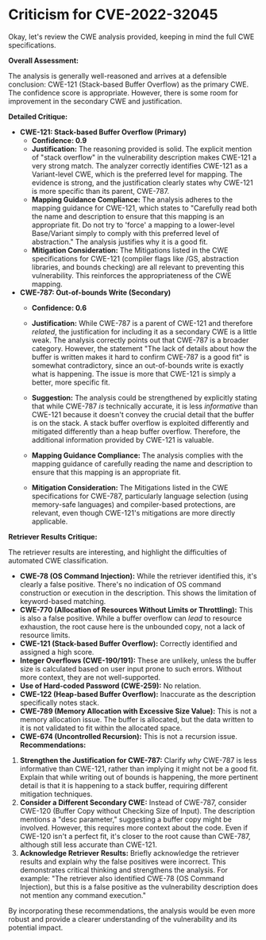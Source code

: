 # Criticism for CVE-2022-32045

Okay, let's review the CWE analysis provided, keeping in mind the full CWE specifications.

**Overall Assessment:**

The analysis is generally well-reasoned and arrives at a defensible conclusion: CWE-121 (Stack-based Buffer Overflow) as the primary CWE.  The confidence score is appropriate. However, there is some room for improvement in the secondary CWE and justification.

**Detailed Critique:**

*   **CWE-121: Stack-based Buffer Overflow (Primary)**
    *   **Confidence: 0.9**
    *   **Justification:** The reasoning provided is solid. The explicit mention of "stack overflow" in the vulnerability description makes CWE-121 a very strong match. The analyzer correctly identifies CWE-121 as a Variant-level CWE, which is the preferred level for mapping. The evidence is strong, and the justification clearly states why CWE-121 is more specific than its parent, CWE-787.
    *   **Mapping Guidance Compliance:** The analysis adheres to the mapping guidance for CWE-121, which states to "Carefully read both the name and description to ensure that this mapping is an appropriate fit. Do not try to 'force' a mapping to a lower-level Base/Variant simply to comply with this preferred level of abstraction." The analysis justifies why it is a good fit.
    *   **Mitigation Consideration:** The Mitigations listed in the CWE specifications for CWE-121 (compiler flags like /GS, abstraction libraries, and bounds checking) are all relevant to preventing this vulnerability. This reinforces the appropriateness of the CWE mapping.
*   **CWE-787: Out-of-bounds Write (Secondary)**
    *   **Confidence: 0.6**
    *   **Justification:** While CWE-787 is a parent of CWE-121 and therefore *related*, the justification for including it as a secondary CWE is a little weak. The analysis correctly points out that CWE-787 is a broader category. However, the statement "The lack of details about how the buffer is written makes it hard to confirm CWE-787 is a good fit" is somewhat contradictory, since an out-of-bounds write is exactly what is happening. The issue is more that CWE-121 is simply a better, more specific fit.

    *   **Suggestion:** The analysis could be strengthened by explicitly stating that while CWE-787 *is* technically accurate, it is less *informative* than CWE-121 because it doesn't convey the crucial detail that the buffer is on the stack. A stack buffer overflow is exploited differently and mitigated differently than a heap buffer overflow. Therefore, the additional information provided by CWE-121 is valuable.

    *   **Mapping Guidance Compliance:** The analysis complies with the mapping guidance of carefully reading the name and description to ensure that this mapping is an appropriate fit.
    *   **Mitigation Consideration:** The Mitigations listed in the CWE specifications for CWE-787, particularly language selection (using memory-safe languages) and compiler-based protections, are relevant, even though CWE-121's mitigations are more directly applicable.

**Retriever Results Critique:**

The retriever results are interesting, and highlight the difficulties of automated CWE classification.

*   **CWE-78 (OS Command Injection):** While the retriever identified this, it's clearly a false positive. There's no indication of OS command construction or execution in the description. This shows the limitation of keyword-based matching.
*   **CWE-770 (Allocation of Resources Without Limits or Throttling):** This is also a false positive. While a buffer overflow can *lead* to resource exhaustion, the root cause here is the unbounded copy, not a lack of resource limits.
*   **CWE-121 (Stack-based Buffer Overflow):** Correctly identified and assigned a high score.
*   **Integer Overflows (CWE-190/191):** These are unlikely, unless the buffer size is calculated based on user input prone to such errors. Without more context, they are not well-supported.
*   **Use of Hard-coded Password (CWE-259):** No relation.
*   **CWE-122 (Heap-based Buffer Overflow):** Inaccurate as the description specifically notes stack.
*   **CWE-789 (Memory Allocation with Excessive Size Value):** This is not a memory allocation issue. The buffer is allocated, but the data written to it is not validated to fit within the allocated space.
*   **CWE-674 (Uncontrolled Recursion):** This is not a recursion issue.
**Recommendations:**

1.  **Strengthen the Justification for CWE-787:**  Clarify *why* CWE-787 is less informative than CWE-121, rather than implying it might not be a good fit. Explain that while writing out of bounds is happening, the more pertinent detail is that it is happening to a stack buffer, requiring different mitigation techniques.
2.  **Consider a Different Secondary CWE:** Instead of CWE-787, consider CWE-120 (Buffer Copy without Checking Size of Input). The description mentions a "desc parameter," suggesting a buffer copy might be involved. However, this requires more context about the code. Even if CWE-120 isn't a perfect fit, it's closer to the root cause than CWE-787, although still less accurate than CWE-121.
3.  **Acknowledge Retriever Results:** Briefly acknowledge the retriever results and explain why the false positives were incorrect. This demonstrates critical thinking and strengthens the analysis. For example: "The retriever also identified CWE-78 (OS Command Injection), but this is a false positive as the vulnerability description does not mention any command execution."

By incorporating these recommendations, the analysis would be even more robust and provide a clearer understanding of the vulnerability and its potential impact.